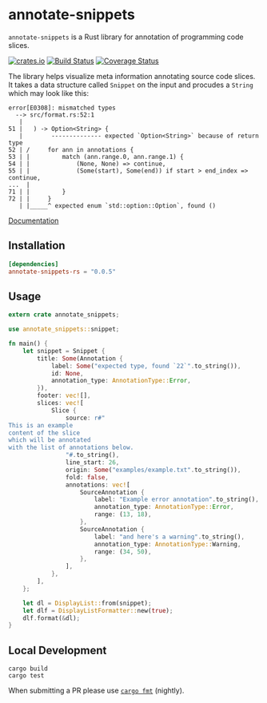 # annotate-snippets

`annotate-snippets` is a Rust library for annotation of programming code slices.

[![crates.io](http://meritbadge.herokuapp.com/annotate-snippets)](https://crates.io/crates/annotate-snippets)
[![Build Status](https://travis-ci.org/zbraniecki/annotate-snippets-rs.svg?branch=master)](https://travis-ci.org/zbraniecki/annotate-snippets-rs)
[![Coverage Status](https://coveralls.io/repos/github/zbraniecki/annotate-snippets-rs/badge.svg?branch=master)](https://coveralls.io/github/zbraniecki/annotate-snippets-rs?branch=master)

The library helps visualize meta information annotating source code slices.
It takes a data structure called `Snippet` on the input and procudes a `String`
which may look like this:

```text
error[E0308]: mismatched types
  --> src/format.rs:52:1
   |
51 |   ) -> Option<String> {
   |        -------------- expected `Option<String>` because of return type
52 | /     for ann in annotations {
53 | |         match (ann.range.0, ann.range.1) {
54 | |             (None, None) => continue,
55 | |             (Some(start), Some(end)) if start > end_index => continue,
...  |
71 | |         }
72 | |     }
   | |_____^ expected enum `std::option::Option`, found ()
```

[Documentation][]

[Documentation]: https://docs.rs/annotate-snippets/

Installation
------------

```toml
[dependencies]
annotate-snippets-rs = "0.0.5"
```


Usage
-----

```rust
extern crate annotate_snippets;

use annotate_snippets::snippet;

fn main() {
    let snippet = Snippet {
        title: Some(Annotation {
            label: Some("expected type, found `22`".to_string()),
            id: None,
            annotation_type: AnnotationType::Error,
        }),
        footer: vec![],
        slices: vec![
            Slice {
                source: r#"
This is an example
content of the slice
which will be annotated
with the list of annotations below.
                "#.to_string(),
                line_start: 26,
                origin: Some("examples/example.txt".to_string()),
                fold: false,
                annotations: vec![
                    SourceAnnotation {
                        label: "Example error annotation".to_string(),
                        annotation_type: AnnotationType::Error,
                        range: (13, 18),
                    },
                    SourceAnnotation {
                        label: "and here's a warning".to_string(),
                        annotation_type: AnnotationType::Warning,
                        range: (34, 50),
                    },
                ],
            },
        ],
    };

    let dl = DisplayList::from(snippet);
    let dlf = DisplayListFormatter::new(true);
    dlf.format(&dl);
}
```

Local Development
-----------------

    cargo build
    cargo test

When submitting a PR please use  [`cargo fmt`][] (nightly).

[`cargo fmt`]: https://github.com/rust-lang-nursery/rustfmt
